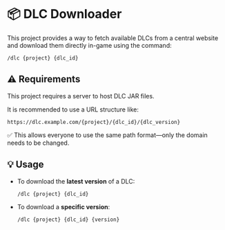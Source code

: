 # 📦 DLC Downloader

This project provides a way to fetch available DLCs from a central website and download them directly in-game using the command:

```
/dlc {project} {dlc_id}
```

## ⚠️ Requirements

This project requires a server to host DLC JAR files.

It is recommended to use a URL structure like:

```
https://dlc.example.com/{project}/{dlc_id}/{dlc_version}
```

✅ This allows everyone to use the same path format—only the domain needs to be changed.

## 💡 Usage

- To download the **latest version** of a DLC:
  ```
  /dlc {project} {dlc_id}
  ```

- To download a **specific version**:
  ```
  /dlc {project} {dlc_id} {version}
  ```

